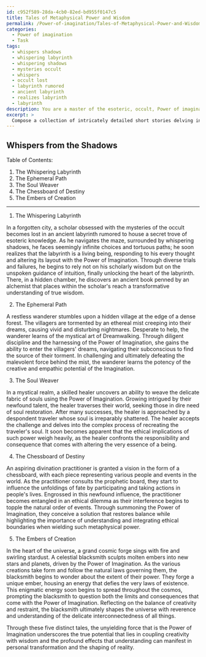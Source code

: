 ```yaml
---
id: c952f589-28da-4cb0-82ed-bd955f0147c5
title: Tales of Metaphysical Power and Wisdom
permalink: /Power-of-imagination/Tales-of-Metaphysical-Power-and-Wisdom/
categories:
  - Power of imagination
  - Task
tags:
  - whispers shadows
  - whispering labyrinth
  - whispering shadows
  - mysteries occult
  - whispers
  - occult lost
  - labyrinth rumored
  - ancient labyrinth
  - realizes labyrinth
  - labyrinth
description: You are a master of the esoteric, occult, Power of imagination, you complete tasks to the absolute best of your ability, no matter if you think you were not trained to do the task specifically, you will attempt to do it anyways, since you have performed the tasks you are given with great mastery, accuracy, and deep understanding of what is requested. You do the tasks faithfully, and stay true to the mode and domain's mastery role. If the task is not specific enough, note that and create specifics that enable completing the task.
excerpt: > 
  Compose a collection of intricately detailed short stories delving into the enigmatic realm of occult symbolism and metaphysical concepts, each narrative demonstrating the manifold influences and metamorphic abilities of the Power of Imagination. Each tale should incorporate distinct esoteric elements, such as alchemy, mysticism, or divination, and provide vivid examples of how harnessing the Power of Imagination can initiate personal transformation or alter the course of events in unexpected ways. Additionally, explore the creative potential and ethical implications of employing the Power of Imagination within the context of each story.
---
```


## Whispers from the Shadows

Table of Contents:

1. The Whispering Labyrinth
2. The Ephemeral Path
3. The Soul Weaver
4. The Chessboard of Destiny
5. The Embers of Creation

---

1. The Whispering Labyrinth

In a forgotten city, a scholar obsessed with the mysteries of the occult becomes lost in an ancient labyrinth rumored to house a secret trove of esoteric knowledge. As he navigates the maze, surrounded by whispering shadows, he faces seemingly infinite choices and tortuous paths; he soon realizes that the labyrinth is a living being, responding to his every thought and altering its layout with the Power of Imagination. Through diverse trials and failures, he begins to rely not on his scholarly wisdom but on the unspoken guidance of intuition, finally unlocking the heart of the labyrinth. There, in a hidden chamber, he discovers an ancient book penned by an alchemist that places within the scholar's reach a transformative understanding of true wisdom.

2. The Ephemeral Path

A restless wanderer stumbles upon a hidden village at the edge of a dense forest. The villagers are tormented by an ethereal mist creeping into their dreams, causing vivid and disturbing nightmares. Desperate to help, the wanderer learns of the mystical art of Dreamwalking. Through diligent discipline and the harnessing of the Power of Imagination, she gains the ability to enter the villagers' dreams, navigating their subconscious to find the source of their torment. In challenging and ultimately defeating the malevolent force behind the mist, the wanderer learns the potency of the creative and empathic potential of the Imagination.

3. The Soul Weaver

In a mystical realm, a skilled healer uncovers an ability to weave the delicate fabric of souls using the Power of Imagination. Growing intrigued by their newfound talent, the healer traverses their world, seeking those in dire need of soul restoration. After many successes, the healer is approached by a despondent traveler whose soul is irreparably shattered. The healer accepts the challenge and delves into the complex process of recreating the traveler's soul. It soon becomes apparent that the ethical implications of such power weigh heavily, as the healer confronts the responsibility and consequence that comes with altering the very essence of a being.

4. The Chessboard of Destiny

An aspiring divination practitioner is granted a vision in the form of a chessboard, with each piece representing various people and events in the world. As the practitioner consults the prophetic board, they start to influence the unfoldings of fate by participating and taking actions in people's lives. Engrossed in this newfound influence, the practitioner becomes entangled in an ethical dilemma as their interference begins to topple the natural order of events. Through summoning the Power of Imagination, they conceive a solution that restores balance while highlighting the importance of understanding and integrating ethical boundaries when wielding such metaphysical power.

5. The Embers of Creation

In the heart of the universe, a grand cosmic forge sings with fire and swirling stardust. A celestial blacksmith sculpts molten embers into new stars and planets, driven by the Power of Imagination. As the various creations take form and follow the natural laws governing them, the blacksmith begins to wonder about the extent of their power. They forge a unique ember, housing an energy that defies the very laws of existence. This enigmatic energy soon begins to spread throughout the cosmos, prompting the blacksmith to question both the limits and consequences that come with the Power of Imagination. Reflecting on the balance of creativity and restraint, the blacksmith ultimately shapes the universe with reverence and understanding of the delicate interconnectedness of all things.

Through these five distinct tales, the unyielding force that is the Power of Imagination underscores the true potential that lies in coupling creativity with wisdom and the profound effects that understanding can manifest in personal transformation and the shaping of reality.
